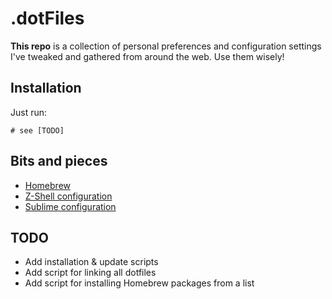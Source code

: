 .dotFiles
=========

**This repo** is a collection of personal preferences and configuration settings I've tweaked and gathered from around the web. Use them wisely!

## Installation

Just run:

    # see [TODO]

## Bits and pieces
* [Homebrew](brew/NOTES.md)
* [Z-Shell configuration](zsh/NOTES.md)
* [Sublime configuration](sublime/NOTES.md)


## TODO
* Add installation & update scripts
* Add script for linking all dotfiles
* Add script for installing Homebrew packages from a list
